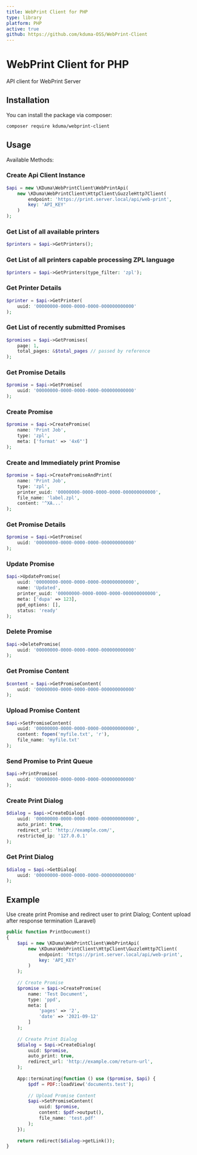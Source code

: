 ```yaml
---
title: WebPrint Client for PHP
type: library
platform: PHP
active: true
github: https://github.com/kduma-OSS/WebPrint-Client
---
```


# WebPrint Client for PHP

API client for WebPrint Server

## Installation

You can install the package via composer:

```bash
composer require kduma/webprint-client
```

## Usage

Available Methods:

### Create Api Client Instance
```php
$api = new \KDuma\WebPrintClient\WebPrintApi(
    new \KDuma\WebPrintClient\HttpClient\GuzzleHttp7Client(
        endpoint: 'https://print.server.local/api/web-print', 
        key: 'API_KEY'
    )
);
``` 

### Get List of all available printers
```php 
$printers = $api->GetPrinters();
``` 

### Get List of all printers capable processing ZPL language
``` php
$printers = $api->GetPrinters(type_filter: 'zpl');
``` 

### Get Printer Details
``` php
$printer = $api->GetPrinter(
    uuid: '00000000-0000-0000-0000-000000000000'
);
``` 

### Get List of recently submitted Promises
``` php
$promises = $api->GetPromises(
    page: 1, 
    total_pages: &$total_pages // passed by reference
);
``` 

### Get Promise Details
``` php
$promise = $api->GetPromise(
    uuid: '00000000-0000-0000-0000-000000000000'
);
``` 

### Create Promise
``` php
$promise = $api->CreatePromise(
    name: 'Print Job', 
    type: 'zpl',
    meta: ['format' => '4x6"']
);
``` 

### Create and Immediately print Promise
``` php
$promise = $api->CreatePromiseAndPrint(
    name: 'Print Job',
    type: 'zpl',
    printer_uuid: '00000000-0000-0000-0000-000000000000',
    file_name: 'label.zpl',
    content: '^XA...'
);
``` 

### Get Promise Details
``` php
$promise = $api->GetPromise(
    uuid: '00000000-0000-0000-0000-000000000000'
);
``` 

### Update Promise
``` php
$api->UpdatePromise(
    uuid: '00000000-0000-0000-0000-000000000000', 
    name: 'Updated', 
    printer_uuid: '00000000-0000-0000-0000-000000000000', 
    meta: ['dupa' => 123],
    ppd_options: [], 
    status: 'ready'
);
``` 

### Delete Promise
``` php
$api->DeletePromise(
    uuid: '00000000-0000-0000-0000-000000000000'
);
``` 

### Get Promise Content
``` php
$content = $api->GetPromiseContent(
    uuid: '00000000-0000-0000-0000-000000000000'
);
``` 

### Upload Promise Content
``` php
$api->SetPromiseContent(
    uuid: '00000000-0000-0000-0000-000000000000', 
    content: fopen('myfile.txt', 'r'), 
    file_name: 'myfile.txt'
);
``` 

### Send Promise to Print Queue
``` php
$api->PrintPromise(
    uuid: '00000000-0000-0000-0000-000000000000'
);
``` 

### Create Print Dialog
``` php
$dialog = $api->CreateDialog(
    uuid: '00000000-0000-0000-0000-000000000000',
    auto_print: true,
    redirect_url: 'http://example.com/',
    restricted_ip: '127.0.0.1'
);
``` 

### Get Print Dialog
``` php
$dialog = $api->GetDialog(
    uuid: '00000000-0000-0000-0000-000000000000'
);
```

## Example

Use create print Promise and redirect user to print Dialog; 
Content upload after response termination (Laravel)

``` php
public function PrintDocument()
{
    $api = new \KDuma\WebPrintClient\WebPrintApi(
        new \KDuma\WebPrintClient\HttpClient\GuzzleHttp7Client(
            endpoint: 'https://print.server.local/api/web-print', 
            key: 'API_KEY'
        )
    );
    
    // Create Promise
    $promise = $api->CreatePromise(
        name: 'Test Document', 
        type: 'ppd',
        meta: [
            'pages' => '2',
            'date' => '2021-09-12'
        ]
    );
    
    // Create Print Dialog
    $dialog = $api->CreateDialog(
        uuid: $promise,
        auto_print: true,
        redirect_url: 'http://example.com/return-url',
    );
    
    App::terminating(function () use ($promise, $api) {
        $pdf = PDF::loadView('documents.test');
    
        // Upload Promise Content
        $api->SetPromiseContent(
            uuid: $promise, 
            content: $pdf->output(), 
            file_name: 'test.pdf'
        );
    });
    
    return redirect($dialog->getLink());
}
```